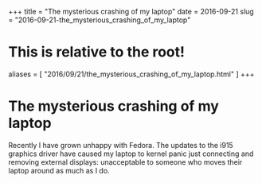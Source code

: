 +++
title = "The mysterious crashing of my laptop"
date = 2016-09-21
slug = "2016-09-21-the_mysterious_crashing_of_my_laptop"
# This is relative to the root!
aliases = [ "2016/09/21/the_mysterious_crashing_of_my_laptop.html" ]
+++
# The mysterious crashing of my laptop

Recently I have grown unhappy with Fedora. The updates to the i915
graphics driver have caused my laptop to kernel panic just connecting
and removing external displays: unacceptable to someone who moves their
laptop around as much as I do.


